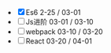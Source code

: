 <!-- + [x] C
* [x] C++
- [x] Java
- [ ] Qt
- [ ] Android
- [ ] C#
- [ ] .NET -->


 - <input type="checkbox" checked="checked">Es6</input> 2-25 / 03-01
 - <input type="checkbox">Js进阶</input> 03-01 / 03-10
 - <input type="checkbox">webpack</input> 03-10 / 03-20
 - <input type="checkbox">React</input> 03-20 / 04-01
